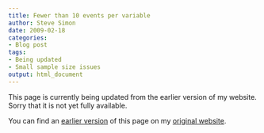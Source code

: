 ```yaml
---
title: Fewer than 10 events per variable
author: Steve Simon
date: 2009-02-18
categories:
- Blog post
tags:
- Being updated
- Small sample size issues
output: html_document
---
```


This page is currently being updated from the earlier version of my website. Sorry that it is not yet fully available.

<!---More--->

You can find an [earlier version][sim1] of this page on my [original website][sim2].

[sim1]: http://www.pmean.com/09/FewerThanTen.html
[sim2]: http://www.pmean.com/original_site.html
